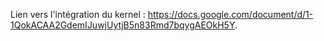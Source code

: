 Lien vers l'intégration du kernel : https://docs.google.com/document/d/1-1QokACAA2GdemIJuwjUytjB5n83Rmd7bqygAEOkH5Y.
